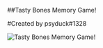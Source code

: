 ##Tasty Bones Memory Game!

#Created by psyduck#1328

![Tasty Bones Memory Game!](hhttps://imgur.com/a/5wx7lrM)

